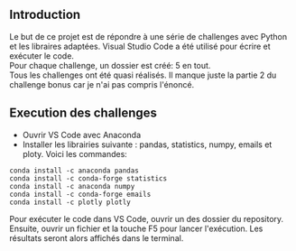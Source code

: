 ## Introduction
Le but de ce projet est de répondre à une série de challenges avec Python et les libraires adaptées.
Visual Studio Code a été utilisé pour écrire et exécuter le code.  
Pour chaque challenge, un dossier est créé: 5 en tout.  
Tous les challenges ont été quasi réalisés. Il manque juste la partie 2 du challenge bonus car je n'ai pas compris l'énoncé.

## Execution des challenges
- Ouvrir VS Code avec Anaconda
- Installer les librairies suivante : pandas, statistics, numpy, emails et ploty. Voici les commandes:


```
conda install -c anaconda pandas
conda install -c conda-forge statistics
conda install -c anaconda numpy
conda install -c conda-forge emails
conda install -c plotly plotly
```

Pour exécuter le code dans VS Code, ouvrir un des dossier du repository. Ensuite, ouvrir un fichier et la touche F5 pour lancer l'exécution.
Les résultats seront alors affichés dans le terminal.
